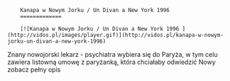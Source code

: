 
        Kanapa w Nowym Jorku / Un Divan a New York 1996 
        =============
        
        [![Kanapa w Nowym Jorku / Un Divan a New York 1996 ](http://vidos.pl/images/player.gif)](http://vidos.pl/kanapa-w-nowym-jorku-un-divan-a-new-york-1996)
        
        
 Znany nowojorski lekarz - psychiatra wybiera się do Paryża, w tym celu zawiera listowną umowę z paryżanką, która chciałaby odwiedzić Nowy zobacz pełny opis
    